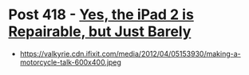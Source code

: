 # Post 418 - [Yes, the iPad 2 is Repairable, but Just Barely](https://www.ifixit.com/News/418/yes-the-ipad-2-is-repairable-but-just-barely)

- https://valkyrie.cdn.ifixit.com/media/2012/04/05153930/making-a-motorcycle-talk-600x400.jpeg
